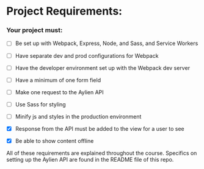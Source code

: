 # Project Requirements:

### Your project must:

- [ ] Be set up with Webpack, Express, Node, and Sass, and Service Workers

- [ ] Have separate dev and prod configurations for Webpack

- [ ] Have the developer environment set up with the Webpack dev server

- [ ] Have a minimum of one form field

- [ ] Make one request to the Aylien API

- [ ] Use Sass for styling

- [ ] Minify js and styles in the production environment

- [X] Response from the API must be added to the view for a user to see 

- [X] Be able to show content offline

All of these requirements are explained throughout the course. Specifics on setting up the Aylien API are found in the README file of this repo.
